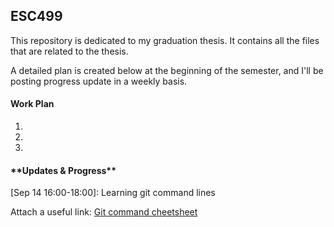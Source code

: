 ## ESC499
This repository is dedicated to my graduation thesis. It contains all the files that are related to the thesis. 

A detailed plan is created below at the beginning of the semester, and I'll be posting progress update in a weekly basis. 

#### Work Plan
1.
2.
3.

####  \*\*Updates & Progress\*\*
[Sep 14 16:00-18:00]: Learning git command lines

Attach a useful link: [Git command cheetsheet](https://education.github.com/git-cheat-sheet-education.pdf)
